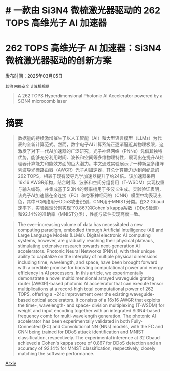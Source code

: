 # # 一款由 Si3N4 微梳激光器驱动的 262 TOPS 高维光子 AI 加速器  
# 262 TOPS 高维光子 AI 加速器：Si3N4 微梳激光器驱动的创新方案

发布时间：2025年03月05日

`其他` `网络安全` `计算机视觉`

> A 262 TOPS Hyperdimensional Photonic AI Accelerator powered by a Si3N4 microcomb laser

# 摘要

> 数据量的持续激增催生了以人工智能（AI）和大型语言模型（LLMs）为代表的全新计算范式。然而，数字电子AI计算系统正逐渐逼近其物理极限，这激发了对下一代AI加速器的广泛研究。光子神经网络（PNNs）凭借其独特优势，能够充分利用时间、波长和空间等多维物理特性，展现出在提升AI处理器计算能力和能效方面的巨大潜力。本文通过实验展示了一种新型多维阵列波导光栅路由器（AWGR）光子AI加速器，其总计算能力达到创纪录的262 TOPS，相较于现有波导光学加速器提升了约24倍。该加速器采用16x16 AWGR架构，结合时间、波长和空间分组复用（T-WSDM）实现权重与输入编码，并集成基于Si3N4的频率梳用于多波长生成。实验验证表明，该光子AI加速器在全连接（FC）和卷积神经网络（CNN）模型中均表现出色，其中FC网络用于DDoS攻击识别，CNN用于MNIST分类。在32 Gbaud速率下，实验推理分别实现了0.867的Cohen's kappa系数（DDoS检测）和92.14%的准确率（MNIST分类），性能与软件实现高度一致。

> The ever-increasing volume of data has necessitated a new computing paradigm, embodied through Artificial Intelligence (AI) and Large Language Models (LLMs). Digital electronic AI computing systems, however, are gradually reaching their physical plateaus, stimulating extensive research towards next-generation AI accelerators. Photonic Neural Networks (PNNs), with their unique ability to capitalize on the interplay of multiple physical dimensions including time, wavelength, and space, have been brought forward with a credible promise for boosting computational power and energy efficiency in AI processors. In this article, we experimentally demonstrate a novel multidimensional arrayed waveguide grating router (AWGR)-based photonic AI accelerator that can execute tensor multiplications at a record-high total computational power of 262 TOPS, offering a ~24x improvement over the existing waveguide-based optical accelerators. It consists of a 16x16 AWGR that exploits the time-, wavelength- and space- division multiplexing (T-WSDM) for weight and input encoding together with an integrated Si3N4-based frequency comb for multi-wavelength generation. The photonic AI accelerator has been experimentally validated in both Fully-Connected (FC) and Convolutional NN (NNs) models, with the FC and CNN being trained for DDoS attack identification and MNIST classification, respectively. The experimental inference at 32 Gbaud achieved a Cohen's kappa score of 0.867 for DDoS detection and an accuracy of 92.14% for MNIST classification, respectively, closely matching the software performance.

[Arxiv](https://arxiv.org/abs/2503.03263)